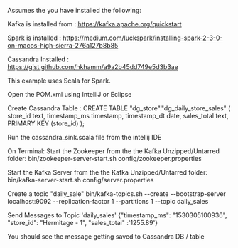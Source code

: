 Assumes the you have installed the following:

 Kafka is installed from : https://kafka.apache.org/quickstart
 
 Spark is installed : https://medium.com/luckspark/installing-spark-2-3-0-on-macos-high-sierra-276a127b8b85
 
 Cassandra Installed : https://gist.github.com/hkhamm/a9a2b45dd749e5d3b3ae


 This example uses Scala for Spark.

Open the POM.xml using IntelliJ or Eclipse

Create Cassandra Table :
CREATE TABLE "dg_store"."dg_daily_store_sales" (
	 store_id text,
     timestamp_ms timestamp,
     timestamp_dt date,
     sales_total  text,
	PRIMARY KEY (store_id)
);

Run the cassandra_sink.scala file from the intellij IDE

On Terminal:
Start the Zookeeper from the the Kafka Unzipped/Untarred folder:
 bin/zookeeper-server-start.sh config/zookeeper.properties

Start the Kafka Server from the the Kafka Unzipped/Untarred folder:
 bin/kafka-server-start.sh config/server.properties
 
Create a topic "daily_sale"
bin/kafka-topics.sh --create --bootstrap-server localhost:9092 --replication-factor 1 --partitions 1 --topic daily_sales

Send Messages to Topic 'daily_sales'
{"timestamp_ms": "1530305100936", "store_id": "Hermitage - 1", "sales_total" :'1255.89'}

You should see the message getting saved to Cassandra DB / table



 
